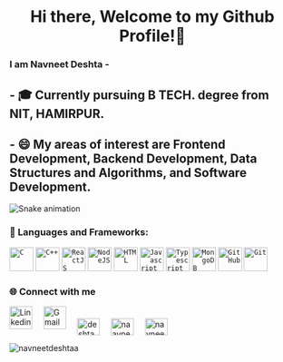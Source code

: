 <h1 align="center">Hi there, Welcome to my Github Profile!👋</h1>
<h3 align="start">I am Navneet Deshta -</h3>
<h2>- 🎓 Currently pursuing B TECH. degree from NIT, HAMIRPUR.</h2>
<h2>- 😄 My areas of interest are Frontend Development, Backend Development, Data Structures and Algorithms, and Software Development.</h2>

<img src="https://profile-readme-generator.com/assets/snake.svg" alt="Snake animation" />

### 🔧 Languages and Frameworks:
<p>
  <code><img width="42px" src="https://img.icons8.com/color/3x/c-programming.png" title="C"/></code>
  <code><img width="42px" src="https://img.icons8.com/color/4x/c-plus-plus-logo.png" title="C++"/></code>
  <code><img width="42px" src="https://img.icons8.com/plasticine/100/000000/react.png" title="ReactJS"/></code>
  <code><img width="42px" src="https://img.icons8.com/color/8x/000000/nodejs.png" title="NodeJS"/></code>
  <code><img width="42px" src="https://img.icons8.com/color/48/000000/html-5.png" title="HTML"/></code>
  <code><img width="42px" src="https://img.icons8.com/color/48/000000/javascript.png" title="Javascript"/></code>
  <code><img width="42px" src="https://img.icons8.com/color/48/000000/typescript.png" title="Typescript"/></code>
  <code><img width="42px" src="https://img.icons8.com/color/8x/000000/mongodb.png" title="MongoDB"/></code>
  <code><img width="42px" src="https://img.icons8.com/fluent/8x/github.png" title="GitHub"/></code>
  <code><img width="42px" src="https://img.icons8.com/color/2x/git.png" title="Git"/></code>
</p>

### 🌐 Connect with me  
<p align="left">
  <a href="https://linkedin.com/in/navneet-deshta-14662b259/"><img width="40px" src="https://img.icons8.com/color/8x/000000/linkedin.png" title="Linkedin"/></a>&nbsp;&nbsp;&nbsp;&nbsp;
  <a href="mailto:navneetdeshtaa@gmail.com"><img width="40px" src="https://img.icons8.com/fluent/48/000000/gmail.png" title="Gmail"/></a>&nbsp;&nbsp;&nbsp;&nbsp;
  <a href="https://twitter.com/deshtanavn29518" target="blank"><img align="center" src="https://raw.githubusercontent.com/rahuldkjain/github-profile-readme-generator/master/src/images/icons/Social/twitter.svg" alt="deshtanavn29518" height="30" width="40" /></a>&nbsp;&nbsp;&nbsp;&nbsp;
  <a href="https://fb.com/naavneet.deshta" target="blank"><img align="center" src="https://raw.githubusercontent.com/rahuldkjain/github-profile-readme-generator/master/src/images/icons/Social/facebook.svg" alt="naavneet.deshta" height="30" width="40" /></a>&nbsp;&nbsp;&nbsp;&nbsp;
  <a href="https://instagram.com/navneet.deshta?igsh=ejy5ntk5bgk1ethq" target="blank"><img align="center" src="https://raw.githubusercontent.com/rahuldkjain/github-profile-readme-generator/master/src/images/icons/Social/instagram.svg" alt="navneet.deshta?igsh=ejy5ntk5bgk1ethq" height="30" width="40" /></a>
</p>

<p><img align="center" src="https://github-readme-stats.vercel.app/api/top-langs?username=navneetdeshtaa&show_icons=true&locale=en&layout=compact&card_width=1000" alt="navneetdeshtaa" /></p>

